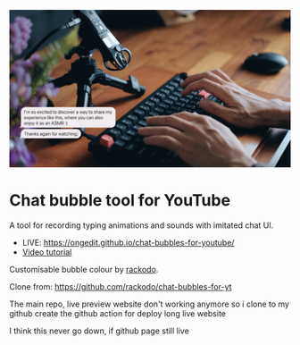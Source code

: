 ![cover](./cover.jpg)

Chat bubble tool for YouTube
============================

A tool for recording typing animations and sounds with imitated chat UI.

- LIVE: https://ongedit.github.io/chat-bubbles-for-youtube/
- [Video tutorial](https://youtu.be/zu_vqAWHy_E)

Customisable bubble colour by [rackodo](https://github.com/rackodo).

Clone from: https://github.com/rackodo/chat-bubbles-for-yt

The main repo, live preview website don't working anymore so i clone to my github create the github action for deploy long live website

I think this never go down, if github page still live
